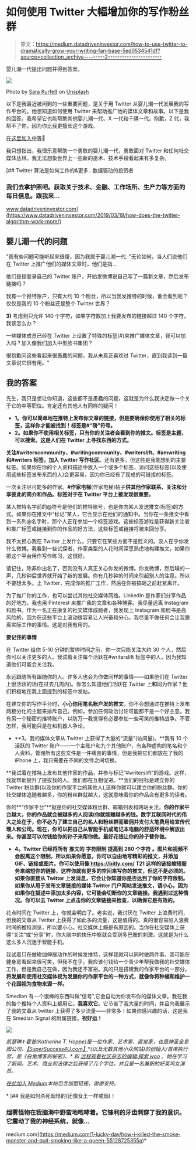 # 如何使用 Twitter 大幅增加你的写作粉丝群

> 原文：<https://medium.datadriveninvestor.com/how-to-use-twitter-to-dramatically-grow-your-writing-fan-base-5ed0534541df?source=collection_archive---------2----------------------->

婴儿潮一代提出问题并得到答案。

![](img/cb667c2ee8fd5680dff08eacc29d4122.png)

Photo by [Sara Kurfeß](https://unsplash.com/@stereophototyp?utm_source=unsplash&utm_medium=referral&utm_content=creditCopyText) on [Unsplash](https://unsplash.com/s/photos/twitter?utm_source=unsplash&utm_medium=referral&utm_content=creditCopyText)

以下是我最近被问到的一些重要问题，是关于用 Twitter 从婴儿潮一代发展我的写作平台的。他想知道如何使用 Twitter 来帮助推广他的媒体文章和故事。以下是我的回答。我希望它也能帮助其他婴儿潮一代、X 一代和千禧一代。抱歉，Z 代，我帮不了你，因为你比我更擅长这个游戏。

[在这里加入中等](https://medium.com/@katherine.t.hoppe/membership)🐰

我只想指出，我很乐意帮助一个勇敢的婴儿潮一代，勇敢面对 Twitter 和任何社交媒体丛林。我无法想象世界上一些新的巫术、技术手段看起来有多复杂。

[](https://www.datadriveninvestor.com/2019/03/19/how-does-the-twitter-algorithm-work-more/) [## Twitter 算法是如何工作的&更多...数据驱动的投资者

### 我们去拿护照吧。获取关于技术、金融、工作场所、生产力等方面的每日信息。跟我来…

www.datadriveninvestor.com](https://www.datadriveninvestor.com/2019/03/19/how-does-the-twitter-algorithm-work-more/) 

## 婴儿潮一代的问题

"我有些问题可能听起来很傻，因为我属于婴儿潮一代. "无论如何，当人们说他们在 Twitter 上推广他们的媒体文章时，他们是指…

他们是指登录自己的 Twitter 账户，开始发微博说自己写了一篇新文章，然后发布链接吗？

我有一个推特账户，只有大约 10 个粉丝，所以当我发推特的时候，谁会看到呢？仅仅是我的 10 个粉丝还是整个 Twitter 世界？

**3)** 考虑到只允许 140 个字符，如果字符数加上我要发布的链接超过 140 个字符，我该怎么办？

一些媒体成员已经在 Twitter 上设置了特殊的标签(#)来推广媒体文章，我可以加入吗？加入像我们加入中型脸书集团？

很抱歉问这些看起来很愚蠢的问题。我从未真正喜欢过 Twitter，直到我读到一篇文章说它很有用。"

## 我的答案

先生，我只是想让你知道，这些都不是愚蠢的问题，这就是为什么我决定做一个关于它的中等职位。肯定还有其他人有同样的疑问！

*   **1。你可以简单地在推特上发布你文章的链接，但是要确保你使用了相关的标签，这样你才能被找到！标签是#“磅”符号。**
*   **2。如果你不使用相关标签，只有你的关注者会看到你的推文。标签是主题，可以搜索。这是人们在 Twitter 上寻找东西的方式。**

**关注#writerscommunity、#writingcommunity、#writerslift、#amwriting 和#writers 标签，加入 Twitter 写作社区**。还有更多，但这些是我能想到的主要标签。如果你在你的个人资料描述中放入一个或多个标签，访问这些标签(以及使用这些标签发布东西的人)会更容易，因为你已经有了现成的可链接的标签。

一次关注尽可能多的作家。**#作家电梯**(作家电梯)帖子**供其他作家联系、关注和分享彼此的简介和作品。标签对于在 Twitter 平台上被发现很重要。**

某人推特名字前的@符号是他们的推特账号，也是你向某人发送推文(标签)的方式。如果你在推文中“标记”某人，它会显示在他们的通知中。当你在一条推文中看到一系列@名字时，那个人正在参加一个标签游戏。这些标签游戏是获得新关注者和推广标签或链接到你的作品的好方法，这些标签或链接将被来回分享。

我不太担心我在 Twitter 上发什么，只要它在某些方面不是贬义的。没人在乎你发什么微博。我看到一些试探者，作家类型的人花时间深思熟虑地构建推文，如果你把这个平台用作写作练习，这很好。

请记住，除非你出名了，否则没有人真正关心你发的微博。你发微博，然后噗的一声，几秒钟后世界就开始了新的发展。你有几秒钟的时间来引起别人的注意。所以不要想太多。上 Twitter，完成你的推广工作，然后在你被搞砸之前赶紧离开。

为了推广你的工作，也可以尝试其他社交媒体网络。LinkedIn 是作家们分享作品的好地方。我也用 Pinterest 来推广我的文章和各种博客。我尽量远离 Instagram 和脸书。作为一名正在康复的社交媒体成瘾者，我发现上 Instagram 和脸书是高风险的，因为在这些平台上滚动很容易让人兴奋和分心。我尽量不做任何会让我脱离实际工作的事情。这是对我有用的。

**要记住的事情**

在 Twitter 给你 5-10 分钟的暂停时间之前，你一次只能关注大约 30 个人，然后你可以关注更多的人。我试着关注每个活跃在#writerslift 标签中的人，因为我知道他们可能会关注我。

永远跟随所有跟随你的人。许多人也会为你做同样的事情——如果他们在 Twitter 上很活跃的话(在过去几周内)。你怎么知道他们活跃在 Twitter 上**和**同为作家？他们积极地在我上面提到的标签中发帖。

在建立你的写作平台时，**小心你用笔名账户发的推文**。你不会想通过在推特上发布两极分化的主题来排斥自己。例如，参加任何政治讨论可能都不是一个好主意。我有另一个秘密的推特账户，以防万一我觉得有必要参加一些可笑的推特战争。不管怎样，我可能只是在和机器人争论。

*   **3。我的媒体文章从 Twitter 上获得了大量的“流量”(访问量)。**我有 10 个活跃的 Twitter 账户——一个主账户和九个其他账户，有各种虚构的笔名和个人资料。管理所有这些文件是一件痛苦的事情，但是我把它们都放在了我的 iPhone 上，我只需要在不同的文件之间切换。

**我试着在推特上发布其他作家的作品，并参与标记“#writerslift”的游戏。这样，我就帮助提升了提拔我的人。我们都在互相促进。**我们的目标是建立你的 Twitter 粉丝群(以及你的作家平台的其他人),这样你就可以建立你的粉丝群。你的社交媒体追随者越多，你的粉丝群就越大，这就意味着你的作品会有更多的读者。

你的**“作家平台”**就是你的社交媒体粉丝群、邮箱列表和网站关注。**你的作家平台越大，你的作品就会被越多的人阅读(你就能赚越多的钱。数字互联网时代的伟大之处在于，你不必为了建立自己的名人和粉丝群而雇佣并支付大笔费用给宣传代理人和公司。现在，你可以把自己从智能手机或笔记本电脑的舒适环境中解放出来。你甚至可以付钱给你的孙子来帮你做。最好花钱让你的孙子替你做。**

*   **4。Twitter 已经将所有** **推文的** **字符限制** **提高到 280 个字符** **。图片和视频不会脱离这个限制，所以如果你愿意，你可以自由地写精彩的推文，并添加 GIF、链接或图片。你可以使用像 https://bitly.com/ T21 这样的链接缩短服务来缩短你的链接，这样你就有更多的空间来写你的推文，但这不是必须的。如果你直接从 Twitter 上发消息，它会让你知道你是否达到了你的字符限制。如果你从用于发布文章链接的媒体 Twitter 门户网站发送推文，请小心，因为如果你在描述中添加太多内容，它可能会切断你的文章链接。我遇到过这种情况。你可以去 Twitter 上点击你的文章链接来检查，以确保它是有效的。**

花点时间在 Twitter 上，你就会明白了。老实说，我讨厌在 Twitter 上浪费时间，但我的文章从 Twitter 上获得了如此多的流量，这是值得的。真的很容易陷入浪费时间的推特浏览，所以要小心。社交媒体上瘾是有原因的。当你在社交媒体上获得“关注”或“分享”时，你大脑中的快乐中枢就会受到多巴胺的刺激。这就是为什么这么多人沉迷于智能手机。

我试着只在做瑜伽伸展动作的时候发推特，这样我就可以同时做两件事。我可能在健身房看起来很可笑，但我不在乎。我应该付钱给一个青少年帮我做我的社交媒体工作，但是我自己在做，因为我还不富裕。真的只是搭建我的作家平台的一部分。**将发展和使用社交媒体视为发展你的作家平台的一种方式，就像你将种植和维护一个花园视为食物来源一样。**

Smedian 有一个很棒的东西叫做“信号”,它会自动为你发布你的媒体文章。我在我的每个推特个人资料上都用它。**我喜欢它**。它节省了我大量的时间，并且向我展示了我的文章从 twitter 上获得了多少流量——非常多！如果你感兴趣的话，这是我在 Smedian Signal 的附属链接。**祝好运！**

![](img/eab2f0aba8f124fad8d80a6f1c6f6dfc.png)

*凯瑟琳·t·霍普(Katherine T. Hoppe)是一位作家、艺术家、直觉家，也是神圣全息图公司、*[*【SuperSuccess4U.com】*](https://supersuccess4u.com/)**(以及无数其他小众网站)的创始人/首席执行官，是《白兔博客的秘密》、* *和* [*远程观看社区杂志的编辑:探索 woo*](https://medium.com/remote-viewing-community-magazine) *。她在学习了新闻、艺术、商业和法律之后获得了几个学位，并且是一名兼职的好莱坞女演员。**

*[在此加入 Medium](https://medium.com/@katherine.t.hoppe/membership)本帖包含加盟链接，谢谢支持。*

*[](https://medium.com/1-lucky-day/how-i-killed-the-smoke-monster-and-quit-smoking-like-a-queen-55128725355a) [## 我是如何杀死烟怪的(还像女王一样戒烟)！

### 烟雾怪物在我脑海中野蛮地咆哮着。它锋利的牙齿刺穿了我的意识。它震动了我的神经系统，就像…

medium.com](https://medium.com/1-lucky-day/how-i-killed-the-smoke-monster-and-quit-smoking-like-a-queen-55128725355a)*